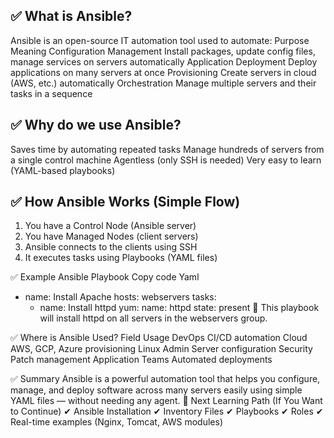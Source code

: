 ## ✅ What is Ansible?

Ansible is an open-source IT automation tool used to automate:
Purpose
Meaning
Configuration Management
Install packages, update config files, manage services on servers automatically
Application Deployment
Deploy applications on many servers at once
Provisioning
Create servers in cloud (AWS, etc.) automatically
Orchestration
Manage multiple servers and their tasks in a sequence

## ✅ Why do we use Ansible?
Saves time by automating repeated tasks
Manage hundreds of servers from a single control machine
Agentless (only SSH is needed)
Very easy to learn (YAML-based playbooks)

## ✅ How Ansible Works (Simple Flow)
1. You have a Control Node (Ansible server)
2. You have Managed Nodes (client servers)
3. Ansible connects to the clients using SSH
4. It executes tasks using Playbooks (YAML files)

✅ Example Ansible Playbook
Copy code
Yaml
- name: Install Apache
  hosts: webservers
  tasks:
    - name: Install httpd
      yum:
        name: httpd
        state: present
📌 This playbook will install httpd on all servers in the webservers group.

✅ Where is Ansible Used?
Field
Usage
DevOps
CI/CD automation
Cloud
AWS, GCP, Azure provisioning
Linux Admin
Server configuration
Security
Patch management
Application Teams
Automated deployments

✅ Summary
Ansible is a powerful automation tool that helps you configure, manage, and deploy software across many servers easily using simple YAML files — without needing any agent.
📌 Next Learning Path (If You Want to Continue)
✔ Ansible Installation
✔ Inventory Files
✔ Playbooks
✔ Roles
✔ Real-time examples (Nginx, Tomcat, AWS modules)
